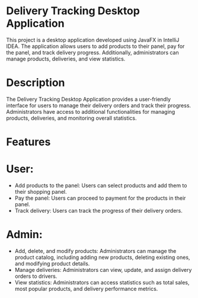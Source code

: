 # Delivery Tracking Desktop Application
This project is a desktop application developed using JavaFX in IntelliJ IDEA. The application allows users to add products to their panel, pay for the panel, and track delivery progress. Additionally, administrators can manage products, deliveries, and view statistics.

# Description
The Delivery Tracking Desktop Application provides a user-friendly interface for users to manage their delivery orders and track their progress. Administrators have access to additional functionalities for managing products, deliveries, and monitoring overall statistics.

# Features
# User:
- Add products to the panel: Users can select products and add them to their shopping panel.
- Pay the panel: Users can proceed to payment for the products in their panel.
- Track delivery: Users can track the progress of their delivery orders.

# Admin:
- Add, delete, and modify products: Administrators can manage the product catalog, including adding new products, deleting existing ones, and modifying product details.
- Manage deliveries: Administrators can view, update, and assign delivery orders to drivers.
- View statistics: Administrators can access statistics such as total sales, most popular products, and delivery performance metrics.
